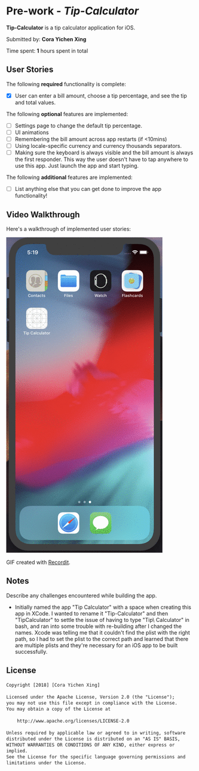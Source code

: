 # Pre-work - *Tip-Calculator*

**Tip-Calculator** is a tip calculator application for iOS.

Submitted by: **Cora Yichen Xing**

Time spent: **1** hours spent in total

## User Stories

The following **required** functionality is complete:

* [x] User can enter a bill amount, choose a tip percentage, and see the tip and total values.

The following **optional** features are implemented:
* [ ] Settings page to change the default tip percentage.
* [ ] UI animations
* [ ] Remembering the bill amount across app restarts (if <10mins)
* [ ] Using locale-specific currency and currency thousands separators.
* [ ] Making sure the keyboard is always visible and the bill amount is always the first responder. This way the user doesn't have to tap anywhere to use this app. Just launch the app and start typing.

The following **additional** features are implemented:

- [ ] List anything else that you can get done to improve the app functionality!

## Video Walkthrough 

Here's a walkthrough of implemented user stories:

<img src='https://github.com/coraxyc/Tip-Calculator/blob/master/images/prework_v1.gif' title='Video Walkthrough' width='' alt='Video Walkthrough' />

GIF created with [Recordit](http://recordit.co/).

## Notes

Describe any challenges encountered while building the app.

- Initially named the app "Tip Calculator" with a space when creating this app in XCode. 
I wanted to rename it "Tip-Calculator" and then "TipCalculator" to settle the issue of having to type "Tip\ Calculator" in bash,
and ran into some trouble with re-building after I changed the names. Xcode was telling me that it couldn't find the plist with
the right path, so I had to set the plist to the correct path and learned that there are multiple plists and they're necessary for
an iOS app to be built successfully.

## License

    Copyright [2018] [Cora Yichen Xing]

    Licensed under the Apache License, Version 2.0 (the "License");
    you may not use this file except in compliance with the License.
    You may obtain a copy of the License at

        http://www.apache.org/licenses/LICENSE-2.0

    Unless required by applicable law or agreed to in writing, software
    distributed under the License is distributed on an "AS IS" BASIS,
    WITHOUT WARRANTIES OR CONDITIONS OF ANY KIND, either express or implied.
    See the License for the specific language governing permissions and
    limitations under the License.
